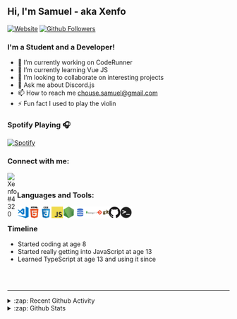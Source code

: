 

## Hi, I'm Samuel - aka Xenfo

[![Website](https://img.shields.io/website?label=xenfo.dev&style=for-the-badge&url=https%3A%2F%2Fxenfantstudios.com)](https://xenfo.dev)
[![Github Followers](https://img.shields.io/github/followers/Xenfo?logo=github&style=for-the-badge)](https://github.com/XenfoMC)

### I'm a Student and a Developer!

- 🔭 I’m currently working on CodeRunner
- 🌱 I’m currently learning Vue JS
- 👯 I’m looking to collaborate on interesting projects
- 💬 Ask me about Discord.js
- 📫 How to reach me chouse.samuel@gmail.com
- ⚡ Fun fact I used to play the violin

### Spotify Playing 🎧
[![Spotify](https://spotify-now-playing.xenfo.vercel.app/now-playing)](https://open.spotify.com/user/miplif6eeuybxijfn9qzjc5id)

### Connect with me:
[<img align="left" alt="Xenfo#4320" width="22px" src="https://simpleicons.org/icons/discord.svg" />][discord]

<br />

### Languages and Tools:

<img align="left" alt="Visual Studio Code" width="26px" src="https://raw.githubusercontent.com/github/explore/80688e429a7d4ef2fca1e82350fe8e3517d3494d/topics/visual-studio-code/visual-studio-code.png" />
<img align="left" alt="HTML5" width="26px" src="https://raw.githubusercontent.com/github/explore/80688e429a7d4ef2fca1e82350fe8e3517d3494d/topics/html/html.png" />
<img align="left" alt="CSS3" width="26px" src="https://raw.githubusercontent.com/github/explore/80688e429a7d4ef2fca1e82350fe8e3517d3494d/topics/css/css.png" />
<img align="left" alt="JavaScript" width="26px" src="https://raw.githubusercontent.com/github/explore/80688e429a7d4ef2fca1e82350fe8e3517d3494d/topics/javascript/javascript.png" />
<img align="left" alt="Node.js" width="26px" src="https://raw.githubusercontent.com/github/explore/80688e429a7d4ef2fca1e82350fe8e3517d3494d/topics/nodejs/nodejs.png" />
<img align="left" alt="SQL" width="26px" src="https://raw.githubusercontent.com/github/explore/80688e429a7d4ef2fca1e82350fe8e3517d3494d/topics/sql/sql.png" />
<img align="left" alt="MongoDB" width="26px" src="https://raw.githubusercontent.com/github/explore/80688e429a7d4ef2fca1e82350fe8e3517d3494d/topics/mongodb/mongodb.png" />
<img align="left" alt="Git" width="26px" src="https://raw.githubusercontent.com/github/explore/80688e429a7d4ef2fca1e82350fe8e3517d3494d/topics/git/git.png" />
<img align="left" alt="GitHub" width="26px" src="https://raw.githubusercontent.com/github/explore/78df643247d429f6cc873026c0622819ad797942/topics/github/github.png" />
<img align="left" alt="Terminal" width="26px" src="https://raw.githubusercontent.com/github/explore/80688e429a7d4ef2fca1e82350fe8e3517d3494d/topics/terminal/terminal.png" />

<br />

### Timeline

- Started coding at age 8
- Started really getting into JavaScript at age 13
- Learned TypeScript at age 13 and using it since

<br />
<br />

---

<details>
  <summary>:zap: Recent Github Activity</summary>
  
<!--START_SECTION:activity-->
1. 🗣 Commented on [#24](https://github.com/Xenfo/maintainer-bot/issues/24) in [Xenfo/maintainer-bot](https://github.com/Xenfo/maintainer-bot)
2. 🎉 Merged PR [#21](https://github.com/Xenfo/maintainer-bot/pull/21) in [Xenfo/maintainer-bot](https://github.com/Xenfo/maintainer-bot)
3. 🗣 Commented on [#21](https://github.com/Xenfo/maintainer-bot/issues/21) in [Xenfo/maintainer-bot](https://github.com/Xenfo/maintainer-bot)
4. 🎉 Merged PR [#22](https://github.com/Xenfo/maintainer-bot/pull/22) in [Xenfo/maintainer-bot](https://github.com/Xenfo/maintainer-bot)
5. 🎉 Merged PR [#23](https://github.com/Xenfo/maintainer-bot/pull/23) in [Xenfo/maintainer-bot](https://github.com/Xenfo/maintainer-bot)
<!--END_SECTION:activity-->

</details>

<details>
  <summary>:zap: Github Stats</summary>

  <img align="left" alt="Xenfo's Github Stats" src="https://github-readme-stats.xenfo.vercel.app//api?username=Xenfo&show_icons=true&hide_border=true" />

</details>

[discord]: https://www.discord.gg/hWCzNmd
